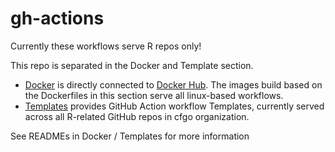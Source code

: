 # gh-actions

Currently these workflows serve R repos only!

This repo is separated in the Docker and Template section.  
- [Docker](/Docker) is directly connected to [Docker Hub](https://hub.docker.com/repository/docker/cfgo/gh-actions/builds). The images build based on the Dockerfiles in this section serve all linux-based workflows.  
- [Templates](/Templates) provides GitHub Action workflow Templates, currently served across all R-related GitHub repos in cfgo organization.

See READMEs in Docker / Templates for more information

